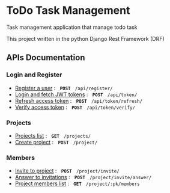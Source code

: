 # ToDo Task Management

Task management application that manage todo task

This project written in the python Django Rest Framework (DRF)

## APIs Documentation

### Login and Register

* [Register a user](api-docs-md/register_user.md) : &nbsp; **`POST`**  &nbsp;  `/api/register/`
* [Login and fetch JWT tokens](api-docs-md/login_user.md) : &nbsp; **`POST`**  &nbsp;  `/api/token/`
* [Refresh access token](api-docs-md/refresh_token.md) : &nbsp; **`POST`**  &nbsp;  `/api/token/refresh/`
* [Verify access token](api-docs-md/verify_token.md) : &nbsp; **`POST`**  &nbsp;  `/api/token/verify/`

### Projects

* [Projects list](api-docs-md/project_list.md) : &nbsp; **`GET`**  &nbsp;  `/projects/`
* [Create project](api-docs-md/project_create.md) : &nbsp; **`POST`**  &nbsp;  `/project/`

### Members
* [Invite to project](api-docs-md/invite_to_project.md) : &nbsp; **`POST`**  &nbsp;  `/project/invite/`
* [Answer to invitations](api-docs-md/answer_to_invite.md) : &nbsp; **`POST`**  &nbsp;  `/project/invite/answer/`
* [Project members list](api-docs-md/project_members_list.md) : &nbsp; **`GET`**  &nbsp;  `/project/:pk/members`

